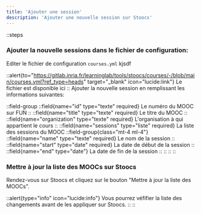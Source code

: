 ```yaml
---
title: 'Ajouter une session'
description: 'Ajouter une nouvelle session sur Stoocs'
---
```


::steps
### Ajouter la nouvelle sessions dans le fichier de configuration:
Editer le fichier de configuration `courses.yml` kjsdf

::alert{to="https://gitlab.inria.fr/learninglab/tools/stoocs/courses/-/blob/main/courses.yml?ref_type=heads" target="_blank" icon="lucide:link"}
  Le fichier est disponible ici
::
Ajouter la nouvelle session en remplissant les informations suivantes:

::field-group
    ::field{name="id" type="texte" required}
    Le numéro du MOOC sur FUN
    ::
    ::field{name="title" type="texte" required}
    Le titre du MOOC
    ::
    ::field{name="organization" type="texte" required}
    L'organisation à qui appartient le cours
    ::
    ::field{name="sessions" type="liste" required}
    La liste des sessions du MOOC
    ::field-group{class="mt-4 ml-4"}
        ::field{name="name" type="texte" required}
        Le nom de la session
        ::
        ::field{name="start" type="date" required}
        La date de début de la session
        ::
        ::field{name="end" type="date"}
        La date de fin de la session
        ::
    ::
    ::
::

### Mettre à jour la liste des MOOCs sur Stoocs
Rendez-vous sur Stoocs et cliquez sur le bouton "Mettre à jour la liste des MOOCs".

::alert{type="info" icon="lucide:info"}
Vous pourrez véfifier la liste des changements avant de les appliquer sur Stoocs.
::
::
